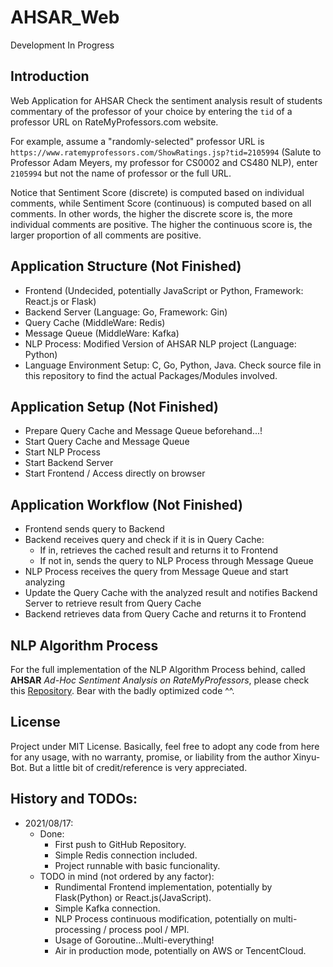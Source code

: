 # AHSAR_Web
Development In Progress

## Introduction
Web Application for AHSAR
Check the sentiment analysis result of students commentary of the professor of your choice by entering the `tid` of a professor URL on RateMyProfessors.com website. 

For example, assume a "randomly-selected" professor URL is `https://www.ratemyprofessors.com/ShowRatings.jsp?tid=2105994` (Salute to Professor Adam Meyers, my professor for CS0002 and CS480 NLP), enter `2105994` but not the name of professor or the full URL. 

Notice that Sentiment Score (discrete) is computed based on individual comments, while Sentiment Score (continuous) is computed based on all comments.
In other words, the higher the discrete score is, the more individual comments are positive. The higher the continuous score is, the larger proportion of all comments are positive.

## Application Structure (Not Finished)
* Frontend (Undecided, potentially JavaScript or Python, Framework: React.js or Flask) 
* Backend Server (Language: Go, Framework: Gin) 
* Query Cache (MiddleWare: Redis) 
* Message Queue (MiddleWare: Kafka) 
* NLP Process: Modified Version of AHSAR NLP project (Language: Python) 
* Language Environment Setup: C, Go, Python, Java. Check source file in this repository to find the actual Packages/Modules involved. 

## Application Setup (Not Finished)
* Prepare Query Cache and Message Queue beforehand...!
* Start Query Cache and Message Queue
* Start NLP Process
* Start Backend Server
* Start Frontend / Access directly on browser

## Application Workflow (Not Finished)
* Frontend sends query to Backend
* Backend receives query and check if it is in Query Cache:
    * If in, retrieves the cached result and returns it to Frontend
    * If not in, sends the query to NLP Process through Message Queue
* NLP Process receives the query from Message Queue and start analyzing
* Update the Query Cache with the analyzed result and notifies Backend Server to retrieve result from Query Cache
* Backend retrieves data from Query Cache and returns it to Frontend

## NLP Algorithm Process
For the full implementation of the NLP Algorithm Process behind, called __AHSAR__ *Ad-Hoc Sentiment Analysis on RateMyProfessors*, please check this [Repository](https://github.com/Xinyu-bot/NLP_SentimentAnalysis_RMP). Bear with the badly optimized code ^^. 

## License
Project under MIT License. Basically, feel free to adopt any code from here for any usage, with no warranty, promise, or liability from the author Xinyu-Bot. But a little bit of credit/reference is very appreciated. 

## History and TODOs:
*   2021/08/17: 
    *   Done:
        *   First push to GitHub Repository. 
        *   Simple Redis connection included. 
        *   Project runnable with basic funcionality. 
    *   TODO in mind (not ordered by any factor):
        *   Rundimental Frontend implementation, potentially by Flask(Python) or React.js(JavaScript). 
        *   Simple Kafka connection. 
        *   NLP Process continuous modification, potentially on multi-processing / process pool / MPI. 
        *   Usage of Goroutine...Multi-everything! 
        *   Air in production mode, potentially on AWS or TencentCloud. 